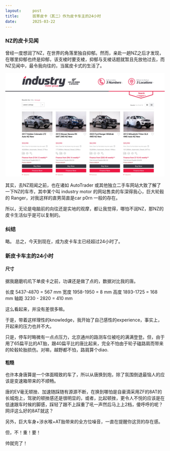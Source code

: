 ```yaml
---
layout:     post
title:      拔草皮卡（其二）作为皮卡车主的24小时
date:       2025-03-22
---
```




### NZ的皮卡见闻

曾经一度想润了NZ，在世界的角落里独自抑郁。然而，亲赴一趟NZ之后才发现，在哪里抑郁也终是抑郁，该支棱时要支棱，抑郁与支棱话题就暂且先放他过去，而NZ见闻中，最令我向往的，当属皮卡式的生活了。

![中毒皮卡](/images/202503/industrymotor.jpg)

其实，去NZ观闻之前，也在诸如 AutoTrader 或其他独立二手车网站大致了解了一下NZ的车市，其中某个叫 industry motor 的网站售卖的车深得我心，巨大轮毂的 Ranger，对我这样的直男简直是car p0rn 一般的存在。

所以，无论是电脑前的向往还是实地的观摩，都让我觉得，哪怕不润NZ，那NZ的皮卡生活似乎是可以复制的。

### 纠结

略。
总之，今天到现在，成为皮卡车主已经超过24小时了。

### 新皮卡车主的24小时

#### 尺寸

据我磨磨叽叽下单皮卡之前，功课还是做了点的，数据对比我的唐。

长度 5437-4870 = 567 mm
宽度 1958-1950 = 8 mm
高度 1893-1725 = 168 mm
轴距 3230 - 2820 = 410 mm

这么看起来，并没有差很多嘛。

于是，带着这样理性的knowledge，我开始了自己感性的experience，事实上，开起来的压力也并不大。

只是，停车时略微有一点点压力，北京通州的路测车位被吃的满满登登。但，由于用了65扁平比的AT胎，跟40扁平比的唐比起来，完全不怕由于轮子磕路肩而带来的轮毂轮胎损伤。对嘛，越野都不怕，路肩算个diao.


#### 粗糙

也许本身唐算是一个体面精致的车了，所以从唐换到炮，除了氛围倒退最恼人的应该是变速箱带来的不顺畅。

唐的EV毫无顿挫、加速随踩随有源源不断，在换到哪怕是自豪滴采用ZF的8AT的长城炮上，驾驶的顿挫感还是很明显的，或者，比起顿挫，更令人不悦的应该是在低速跟车时候的脚感，踩轻了跟不上踩重了吼一声然后马上上2档，傻呼呼的呢？网评这么好的8AT就这？

另外，巨大车身+涉水喉+AT胎带来的全方位噪音，一直在提醒你这货的存在感。

但，不！重！要！

帅就完了！
